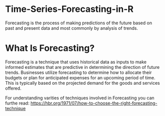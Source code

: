 # Time-Series-Forecasting-in-R
Forecasting is the process of making predictions of the future based on past and present data and most commonly by analysis of trends.

# What Is Forecasting?
Forecasting is a technique that uses historical data as inputs to make informed estimates that are predictive in determining the direction of future trends. Businesses utilize forecasting to determine how to allocate their budgets or plan for anticipated expenses for an upcoming period of time. This is typically based on the projected demand for the goods and services offered.

For understanding varities of techniques involved in Forecasting you can furthe read:
https://hbr.org/1971/07/how-to-choose-the-right-forecasting-technique
